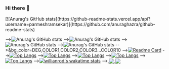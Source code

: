 ### Hi there 👋

<!--
**Parmeshramsekar/parmeshramsekar** is a ✨ _special_ ✨ repository because its `README.md` (this file) appears on your GitHub profile.

Here are some ideas to get you started:

- 🔭 I’m currently working on ...something
- 🌱 I’m currently learning ...
- 👯 I’m looking to collaborate on ...
- 🤔 I’m looking for help with ...
- 💬 Ask me about ...
- 📫 How to reach me: ...
- 😄 Pronouns: ...
- ⚡ Fun fact: ...
-->[![Anurag's GitHub stats](https://github-readme-stats.vercel.app/api?username=parmeshramsekar)](https://github.com/anuraghazra/github-readme-stats)
-->![Anurag's GitHub stats](https://github-readme-stats.vercel.app/api?username=parmeshramsekar&hide=contribs,prs)
-->![Anurag's GitHub stats](https://github-readme-stats.vercel.app/api?username=parmeshramsekar&count_private=true)
-->![Anurag's GitHub stats](https://github-readme-stats.vercel.app/api?username=parmeshramsekar&show_icons=true)
-->![Anurag's GitHub stats](https://github-readme-stats.vercel.app/api?username=parmeshramsekar&show_icons=true&theme=radical)
-->&bg_color=DEG,COLOR1,COLOR2,COLOR3...COLOR10
-->[![Readme Card](https://github-readme-stats.vercel.app/api/pin/?username=parmeshramsekar&repo=github-readme-stats)](https://github.com/anuraghazra/github-readme-stats)
-->[![Top Langs](https://github-readme-stats.vercel.app/api/top-langs/?username=parmeshramsekar)](https://github.com/anuraghazra/github-readme-stats)
-->[![Top Langs](https://github-readme-stats.vercel.app/api/top-langs/?username=parmeshramsekar&exclude_repo=github-readme-stats,anuraghazra.github.io)](https://github.com/anuraghazra/github-readme-stats)
-->[![Top Langs](https://github-readme-stats.vercel.app/api/top-langs/?username=parmeshramsekar&hide=javascript,html)](https://github.com/anuraghazra/github-readme-stats)
-->[![Top Langs](https://github-readme-stats.vercel.app/api/top-langs/?username=parmeshramsekar&langs_count=8)](https://github.com/anuraghazra/github-readme-stats)
-->[![Top Langs](https://github-readme-stats.vercel.app/api/top-langs/?username=parmeshramsekar&layout=compact)](https://github.com/anuraghazra/github-readme-stats)
-->[![willianrod's wakatime stats](https://github-readme-stats.vercel.app/api/wakatime?username=parmeshramsekar)](https://github.com/anuraghazra/github-readme-stats)
--><a href="https://github.com/anuraghazra/github-readme-stats">
  <img align="center" src="https://github-readme-stats.vercel.app/api/pin/?username=parmeshramsekar&repo=github-readme-stats" />
</a>
<a href="https://github.com/anuraghazra/convoychat">
  <img align="center" src="https://github-readme-stats.vercel.app/api/pin/?username=parmeshramsekar&repo=convoychat" />
</a>

